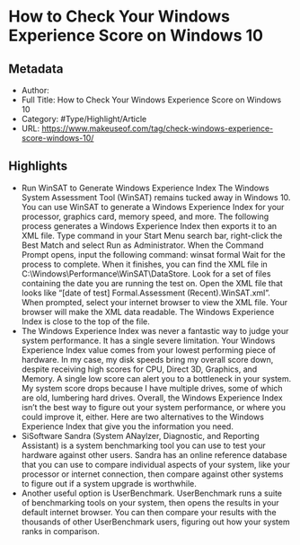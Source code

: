 # How to Check Your Windows Experience Score on Windows 10

## Metadata

* Author: 
* Full Title: How to Check Your Windows Experience Score on Windows 10
* Category: #Type/Highlight/Article
* URL: https://www.makeuseof.com/tag/check-windows-experience-score-windows-10/

## Highlights

* Run WinSAT to Generate Windows Experience Index
  The Windows System Assessment Tool (WinSAT) remains tucked away in Windows 10. You can use WinSAT to generate a Windows Experience Index for your processor, graphics card, memory speed, and more.
  The following process generates a Windows Experience Index then exports it to an XML file.
  Type command in your Start Menu search bar, right-click the Best Match and select Run as Administrator.
  When the Command Prompt opens, input the following command: winsat formal
  Wait for the process to complete. When it finishes, you can find the XML file in C:\Windows\Performance\WinSAT\DataStore.
  Look for a set of files containing the date you are running the test on. Open the XML file that looks like “\[date of test\] Formal.Assessment (Recent).WinSAT.xml”.
  When prompted, select your internet browser to view the XML file. Your browser will make the XML data readable.
  The Windows Experience Index is close to the top of the file.
* The Windows Experience Index was never a fantastic way to judge your system performance. It has a single severe limitation. Your Windows Experience Index value comes from your lowest performing piece of hardware. In my case, my disk speeds bring my overall score down, despite receiving high scores for CPU, Direct 3D, Graphics, and Memory.
  A single low score can alert you to a bottleneck in your system. My system score drops because I have multiple drives, some of which are old, lumbering hard drives.
  Overall, the Windows Experience Index isn’t the best way to figure out your system performance, or where you could improve it, either. Here are two alternatives to the Windows Experience Index that give you the information you need.
* SiSoftware Sandra (System ANaylzer, Diagnostic, and Reporting Assistant) is a system benchmarking tool you can use to test your hardware against other users. Sandra has an online reference database that you can use to compare individual aspects of your system, like your processor or internet connection, then compare against other systems to figure out if a system upgrade is worthwhile.
* Another useful option is UserBenchmark. UserBenchmark runs a suite of benchmarking tools on your system, then opens the results in your default internet browser. You can then compare your results with the thousands of other UserBenchmark users, figuring out how your system ranks in comparison.
